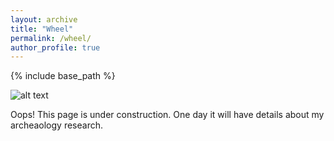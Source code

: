 ```yaml
---
layout: archive
title: "Wheel"
permalink: /wheel/
author_profile: true
---
```



{% include base_path %}

![alt text][construction]

Oops! This page is under construction. One day it will have details about my archeaology research.



[construction]: http://rs364.pbsrc.com/albums/oo83/fruitsnax/pikachu/pikachu_under_construction.gif~c200